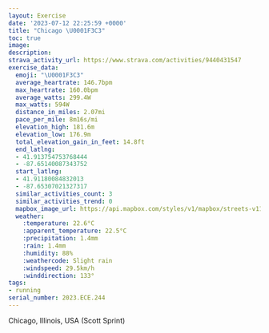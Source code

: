 ```yaml
---
layout: Exercise
date: '2023-07-12 22:25:59 +0000'
title: "Chicago \U0001F3C3"
toc: true
image:
description:
strava_activity_url: https://www.strava.com/activities/9440431547
exercise_data:
  emoji: "\U0001F3C3"
  average_heartrate: 146.7bpm
  max_heartrate: 160.0bpm
  average_watts: 299.4W
  max_watts: 594W
  distance_in_miles: 2.07mi
  pace_per_mile: 8m16s/mi
  elevation_high: 181.6m
  elevation_low: 176.9m
  total_elevation_gain_in_feet: 14.8ft
  end_latlng:
  - 41.913754753768444
  - -87.65140087343752
  start_latlng:
  - 41.91180084832013
  - -87.65307021327317
  similar_activities_count: 3
  similar_activities_trend: 0
  mapbox_image_url: https://api.mapbox.com/styles/v1/mapbox/streets-v11/static/path-5+787af2-1.0(srx~Fpw~uO~%40%40PDNNJDREH%40LPNl%40HRNNJA%7C%40a%40pAgAxAqAlAwArBqA%60BqAV%3Fd%40SCHg%40d%40s%40%60%40e%40d%40EBCA%40KFG%5EIdAg%40JOVc%40i%40TC%40%3FAhAy%40n%40k%40f%40k%40%40OMa%40Qs%40Eu%40FIZQr%40k%40vA_ALQFMFm%40%40WEk%40Cy%40FiCCs%40%3F%7DEIkE%40qAEwECmACWOAmEB_%40%3FC%40%3F%40OB%7BBC_%40D_%40AgADgBAkCH%7BG%40eBDQLM%40m%40G%5D%40u%40C%7DCBqFHUBGBEHDf%40ApBL~UAh%40%40%60F),pin-s-s+e5b22e(-87.65321,41.91034),pin-s-f+89ae00(-87.64949000000003,41.91376000000001)/auto/800x800?access_token=pk.eyJ1Ijoiam9zaGJlY2ttYW4iLCJhIjoiY205eWR2aDd1MWZ6djJrbXc4a3M0bWZleiJ9.XiG9OWkNcZk2QzjJbxLB4A
  weather:
    :temperature: 22.6°C
    :apparent_temperature: 22.5°C
    :precipitation: 1.4mm
    :rain: 1.4mm
    :humidity: 88%
    :weathercode: Slight rain
    :windspeed: 29.5km/h
    :winddirection: 133°
tags:
- running
serial_number: 2023.ECE.244
---
```

Chicago, Illinois, USA (Scott Sprint)
